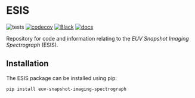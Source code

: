# ESIS

![tests](https://github.com/Kankelborg-Group/ESIS/workflows/tests/badge.svg)
[![codecov](https://codecov.io/gh/Kankelborg-Group/ESIS/graph/badge.svg?token=CALT5W6YG3)](https://codecov.io/gh/Kankelborg-Group/ESIS)
[![Black](https://github.com/Kankelborg-Group/ESIS/actions/workflows/black.yml/badge.svg)](https://github.com/Kankelborg-Group/ESIS/actions/workflows/black.yml)
[![docs](https://github.com/Kankelborg-Group/ESIS/actions/workflows/docs.yml/badge.svg)](https://kankelborg-group.github.io/ESIS/)

Repository for code and information relating to the _EUV Snapshot Imaging Spectrograph_ (ESIS).

## Installation

The ESIS package can be installed using pip:

```bash
pip install euv-snapshot-imaging-spectrograph
```
